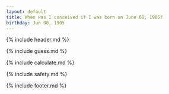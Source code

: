 ```yaml
---
layout: default
title: When was I conceived if I was born on June 08, 1905?
birthday: Jun 08, 1905
---
```


{% include header.md %}

{% include guess.md %}

{% include calculate.md %}

{% include safety.md %}

{% include footer.md %}



